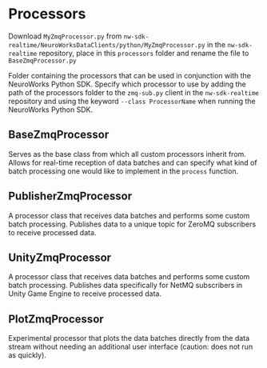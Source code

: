 # Processors

Download `MyZmqProcessor.py` from `nw-sdk-realtime/NeuroWorksDataClients/python/MyZmqProcessor.py` in the `nw-sdk-realtime` repository, place in this `processors` folder and rename the file to `BaseZmqProcessor.py`

Folder containing the processors that can be used in conjunction with the NeuroWorks Python SDK. Specify which processor to use by adding the path of the processors folder to the `zmq-sub.py` client in the `nw-sdk-realtime` repository and using the keyword `--class ProcessorName` when running the NeuroWorks Python SDK.

## BaseZmqProcessor
Serves as the base class from which all custom processors inherit from. Allows for real-time reception of data batches and can specify what kind of batch processing one would like to implement in the `process` function.

## PublisherZmqProcessor
A processor class that receives data batches and performs some custom batch processing. Publishes data to a unique topic for ZeroMQ subscribers to receive processed data.

## UnityZmqProcessor
A processor class that receives data batches and performs some custom batch processing. Publishes data specifically for NetMQ subscribers in Unity Game Engine to receive processed data.

## PlotZmqProcessor
Experimental processor that plots the data batches directly from the data stream without needing an additional user interface (caution: does not run as quickly).